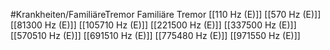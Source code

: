 #Krankheiten/FamiliäreTremor
Familiäre Tremor
[[110 Hz (E)]]
[[570 Hz (E)]]
[[81300 Hz (E)]]
[[105710 Hz (E)]]
[[221500 Hz (E)]]
[[337500 Hz (E)]]
[[570510 Hz (E)]]
[[691510 Hz (E)]]
[[775480 Hz (E)]]
[[971550 Hz (E)]]